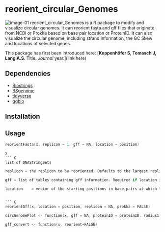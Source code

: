 # reorient_circular_Genomes
![image-01](https://user-images.githubusercontent.com/51213363/89195191-f9b3db00-d582-11ea-9638-7cbf209d9162.png)
reorient_circular_Genomes is a R package to modify and visualize circular genomes. It can reorient fasta and gff files that originate from NCBI or Prokka based on base pair location or ProteinID. It can also visualize the circular genome, including strand information, the GC Skew and locations of selected genes.

This package has first been introduced here:
[**Koppenhöfer S, Tomasch J, Lang A.S.** Title. *Journal* year.](link here)

## Dependencies
- [Biostrings](https://bioconductor.org/packages/release/bioc/html/Biostrings.html)
- [BSgenome](http://bioconductor.org/packages/release/bioc/html/BSgenome.html)
- [tidyverse](https://www.tidyverse.org/)
- [ggbio](http://www.bioconductor.org/packages/release/bioc/html/ggbio.html/)


## Installation

## Usage
``` C
reorientFasta(x, replicon = 1, gff = NA, location = position)
```

``` C
x	
``` C
list of DNAStringSets

replicon = the replicon to be reoriented. Defaults to the largest replicon. Numbers increase with degreasing length (largest replicon = 1, second largest = 2, ...).

gff	= list of tables containing gff information. Required if location is given by Protein ID.

location	= vector of the starting positions in base pairs at which the Fasta file is to begin. Alternatively, a vector of protein IDs can be used if the corresponding gff objects are supplied.


``` C
reorientGff(x, location = position, replicon = NA, prokka = FALSE)
```

``` C
circGenomePlot <- function(x, gff = NA, proteinID = proteinID, radius1 = 10, radius2 = 12, radius3 = 13, radius4 = 14, radius5 = 15)
```

``` C
gff_convert <- function(x, reorient=FALSE)
```
